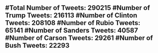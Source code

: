 #Total Number of Tweets: 290215 
#Number of Trump Tweets: 216113
#Number of Clinton Tweets: 208108
#Number of Rubio Tweets: 65141
#Number of Sanders Tweets: 40587
#Number of Carson Tweets: 29261
#Number of Bush Tweets: 22293
---
